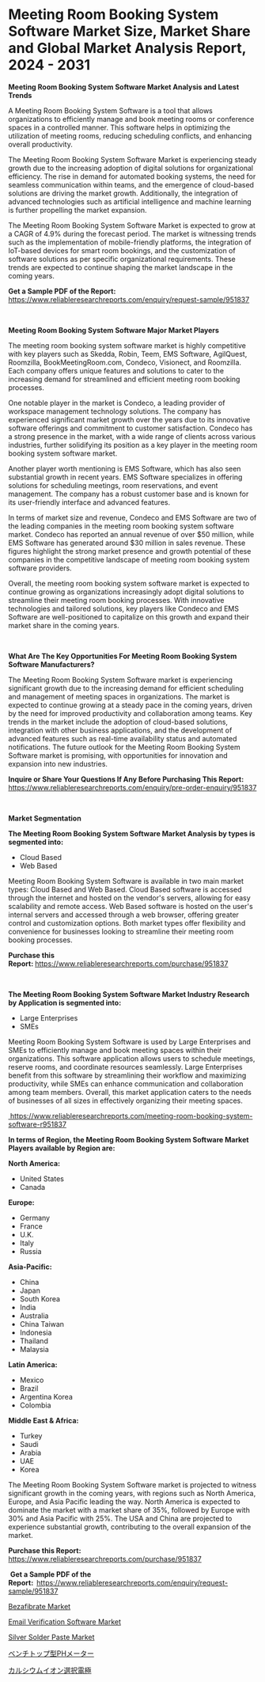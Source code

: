 <p><h1>Meeting Room Booking System Software Market Size, Market Share and Global Market Analysis Report, 2024 - 2031</h1></p><p><strong>Meeting Room Booking System Software Market Analysis and Latest Trends</strong></p>
<p><p>A Meeting Room Booking System Software is a tool that allows organizations to efficiently manage and book meeting rooms or conference spaces in a controlled manner. This software helps in optimizing the utilization of meeting rooms, reducing scheduling conflicts, and enhancing overall productivity.</p><p>The Meeting Room Booking System Software Market is experiencing steady growth due to the increasing adoption of digital solutions for organizational efficiency. The rise in demand for automated booking systems, the need for seamless communication within teams, and the emergence of cloud-based solutions are driving the market growth. Additionally, the integration of advanced technologies such as artificial intelligence and machine learning is further propelling the market expansion.</p><p>The Meeting Room Booking System Software Market is expected to grow at a CAGR of 4.9% during the forecast period. The market is witnessing trends such as the implementation of mobile-friendly platforms, the integration of IoT-based devices for smart room bookings, and the customization of software solutions as per specific organizational requirements. These trends are expected to continue shaping the market landscape in the coming years.</p></p>
<p><strong>Get a Sample PDF of the Report:&nbsp;</strong> <a href="https://www.reliableresearchreports.com/enquiry/request-sample/951837">https://www.reliableresearchreports.com/enquiry/request-sample/951837</a></p>
<p>&nbsp;</p>
<p><strong>Meeting Room Booking System Software Major Market Players</strong></p>
<p><p>The meeting room booking system software market is highly competitive with key players such as Skedda, Robin, Teem, EMS Software, AgilQuest, Roomzilla, BookMeetingRoom.com, Condeco, Visionect, and Roomzilla. Each company offers unique features and solutions to cater to the increasing demand for streamlined and efficient meeting room booking processes.</p><p>One notable player in the market is Condeco, a leading provider of workspace management technology solutions. The company has experienced significant market growth over the years due to its innovative software offerings and commitment to customer satisfaction. Condeco has a strong presence in the market, with a wide range of clients across various industries, further solidifying its position as a key player in the meeting room booking system software market.</p><p>Another player worth mentioning is EMS Software, which has also seen substantial growth in recent years. EMS Software specializes in offering solutions for scheduling meetings, room reservations, and event management. The company has a robust customer base and is known for its user-friendly interface and advanced features.</p><p>In terms of market size and revenue, Condeco and EMS Software are two of the leading companies in the meeting room booking system software market. Condeco has reported an annual revenue of over $50 million, while EMS Software has generated around $30 million in sales revenue. These figures highlight the strong market presence and growth potential of these companies in the competitive landscape of meeting room booking system software providers.</p><p>Overall, the meeting room booking system software market is expected to continue growing as organizations increasingly adopt digital solutions to streamline their meeting room booking processes. With innovative technologies and tailored solutions, key players like Condeco and EMS Software are well-positioned to capitalize on this growth and expand their market share in the coming years.</p></p>
<p>&nbsp;</p>
<p><strong>What Are The Key Opportunities For Meeting Room Booking System Software Manufacturers?</strong></p>
<p><p>The Meeting Room Booking System Software market is experiencing significant growth due to the increasing demand for efficient scheduling and management of meeting spaces in organizations. The market is expected to continue growing at a steady pace in the coming years, driven by the need for improved productivity and collaboration among teams. Key trends in the market include the adoption of cloud-based solutions, integration with other business applications, and the development of advanced features such as real-time availability status and automated notifications. The future outlook for the Meeting Room Booking System Software market is promising, with opportunities for innovation and expansion into new industries.</p></p>
<p><strong>Inquire or Share Your Questions If Any Before Purchasing This Report:</strong> <a href="https://www.reliableresearchreports.com/enquiry/pre-order-enquiry/951837">https://www.reliableresearchreports.com/enquiry/pre-order-enquiry/951837</a></p>
<p>&nbsp;</p>
<p><strong>Market Segmentation</strong></p>
<p><strong>The Meeting Room Booking System Software Market Analysis by types is segmented into:</strong></p>
<p><ul><li>Cloud Based</li><li>Web Based</li></ul></p>
<p><p>Meeting Room Booking System Software is available in two main market types: Cloud Based and Web Based. Cloud Based software is accessed through the internet and hosted on the vendor's servers, allowing for easy scalability and remote access. Web Based software is hosted on the user's internal servers and accessed through a web browser, offering greater control and customization options. Both market types offer flexibility and convenience for businesses looking to streamline their meeting room booking processes.</p></p>
<p><strong>Purchase this Report:&nbsp;</strong><a href="https://www.reliableresearchreports.com/purchase/951837">https://www.reliableresearchreports.com/purchase/951837</a></p>
<p>&nbsp;</p>
<p><strong>The Meeting Room Booking System Software Market Industry Research by Application is segmented into:</strong></p>
<p><ul><li>Large Enterprises</li><li>SMEs</li></ul></p>
<p><p>Meeting Room Booking System Software is used by Large Enterprises and SMEs to efficiently manage and book meeting spaces within their organizations. This software application allows users to schedule meetings, reserve rooms, and coordinate resources seamlessly. Large Enterprises benefit from this software by streamlining their workflow and maximizing productivity, while SMEs can enhance communication and collaboration among team members. Overall, this market application caters to the needs of businesses of all sizes in effectively organizing their meeting spaces.</p></p>
<p><a href="https://www.reliableresearchreports.com/meeting-room-booking-system-software-r951837">&nbsp;https://www.reliableresearchreports.com/meeting-room-booking-system-software-r951837</a></p>
<p><strong>In terms of Region, the Meeting Room Booking System Software Market Players available by Region are:</strong></p>
<p>
    <p> <strong> North America: </strong>
        <ul>
            <li>United States</li>
            <li>Canada</li>
        </ul>
        </p> 
    <p> <strong> Europe: </strong>
        <ul>
            <li>Germany</li>
            <li>France</li>
            <li>U.K.</li>
            <li>Italy</li>
            <li>Russia</li>
        </ul>
        </p> 
    <p> <strong> Asia-Pacific: </strong>
        <ul>
            <li>China</li>
            <li>Japan</li>
            <li>South Korea</li>
            <li>India</li>
            <li>Australia</li>
            <li>China Taiwan</li>
            <li>Indonesia</li>
            <li>Thailand</li>
            <li>Malaysia</li>
        </ul>
        </p> 
    <p> <strong> Latin America: </strong>
        <ul>
            <li>Mexico</li>
            <li>Brazil</li>
            <li>Argentina Korea</li>
            <li>Colombia</li>
        </ul>
        </p> 
    <p> <strong> Middle East & Africa: </strong>
        <ul>
            <li>Turkey</li>
            <li>Saudi</li>
            <li>Arabia</li>
            <li>UAE</li>
            <li>Korea</li>
        </ul>
    </p>
    </p>
<p><p>The Meeting Room Booking System Software market is projected to witness significant growth in the coming years, with regions such as North America, Europe, and Asia Pacific leading the way. North America is expected to dominate the market with a market share of 35%, followed by Europe with 30% and Asia Pacific with 25%. The USA and China are projected to experience substantial growth, contributing to the overall expansion of the market.</p></p>
<p><strong>Purchase this Report: </strong><a href="https://www.reliableresearchreports.com/purchase/951837">https://www.reliableresearchreports.com/purchase/951837</a></p>
<p>&nbsp;<strong>Get a Sample PDF of the Report:&nbsp;&nbsp;</strong><a href="https://www.reliableresearchreports.com/enquiry/request-sample/951837">https://www.reliableresearchreports.com/enquiry/request-sample/951837</a></p>
<p><strong></strong></p>
<p><p><a href="https://www.linkedin.com/pulse/bezafibrate-market-size-growth-segmentation-regional-country-aqswc?trackingId=HTI0MCOgNej%2F9F1NEFtMdA%3D%3D">Bezafibrate Market</a></p><p><a href="https://github.com/RoccoManning/Market-Research-Report-List-4/blob/main/email-verification-software-market.md">Email Verification Software Market</a></p><p><a href="https://www.linkedin.com/pulse/silver-solder-paste-market-size-examines-its-scope-primary-vqpac?trackingId=SX3r1Bk1bjIQRiLuA1tCUg%3D%3D">Silver Solder Paste Market</a></p><p><a href="https://medium.com/@idellamante2023/%E3%83%99%E3%83%B3%E3%83%81%E3%83%88%E3%83%83%E3%83%97ph%E3%83%A1%E3%83%BC%E3%82%BF%E3%83%BC%E5%B8%82%E5%A0%B4-%E3%82%BF%E3%82%A4%E3%83%97-%E3%82%A2%E3%83%97%E3%83%AA%E3%82%B1%E3%83%BC%E3%82%B7%E3%83%A7%E3%83%B3-%E3%81%8A%E3%82%88%E3%81%B3%E5%9C%B0%E7%90%86%E3%81%AB%E3%82%88%E3%82%8B%E5%8C%85%E6%8B%AC%E7%9A%84%E3%81%AA%E8%A9%95%E4%BE%A1-5bc478ad3504">ベンチトップ型PHメーター</a></p><p><a href="https://medium.com/@candiceveum_27405/%E3%82%AB%E3%83%AB%E3%82%B7%E3%82%A6%E3%83%A0%E3%82%A4%E3%82%AA%E3%83%B3%E9%81%B8%E6%8A%9E%E9%9B%BB%E6%A5%B5%E3%81%AE%E5%B8%82%E5%A0%B4%E8%A6%8F%E6%A8%A1-%E5%B8%82%E5%A0%B4%E5%8B%95%E5%90%91%E3%81%A8%E5%B8%82%E5%A0%B4%E4%BA%88%E6%B8%AC-2024%E5%B9%B4%E3%81%8B%E3%82%892031%E5%B9%B4-a0137472775c">カルシウムイオン選択電極</a></p></p>